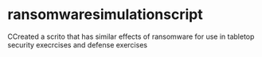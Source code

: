 # ransomwaresimulationscript
CCreated a scrito that has similar effects of ransomware for use in tabletop security execrcises and defense exercises 
